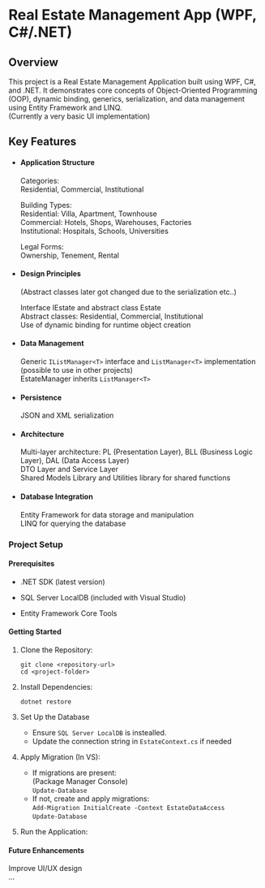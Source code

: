 # Real Estate Management App (WPF, C#/.NET)

## Overview

This project is a Real Estate Management Application built using WPF, C#, and .NET. It demonstrates core concepts of Object-Oriented Programming (OOP), dynamic binding, generics, serialization, and data management using Entity Framework and LINQ.<br>
(Currently a very basic UI implementation) <br>

## Key Features

- #### Application Structure

  Categories:<br>
  Residential, Commercial, Institutional

  Building Types:<br>
  Residential: Villa, Apartment, Townhouse<br>
  Commercial: Hotels, Shops, Warehouses, Factories<br>
  Institutional: Hospitals, Schools, Universities<br>

  Legal Forms:<br>
  Ownership, Tenement, Rental 

- #### Design Principles

  (Abstract classes later got changed due to the serialization etc..)

  Interface IEstate and abstract class Estate<br>
  Abstract classes: Residential, Commercial, Institutional<br>
  Use of dynamic binding for runtime object creation

- #### Data Management

  Generic `IListManager<T>` interface and `ListManager<T>` implementation (possible to use in other projects)<br>
  EstateManager inherits `ListManager<T>` 

- #### Persistence

  JSON and XML serialization

- #### Architecture

  Multi-layer architecture: PL (Presentation Layer), BLL (Business Logic Layer), DAL (Data Access Layer)<br>
  DTO Layer and Service Layer<br>
  Shared Models Library and Utilities library for shared functions<br>

- #### Database Integration

  Entity Framework for data storage and manipulation<br>
  LINQ for querying the database
  <br>

### Project Setup
#### Prerequisites

- .NET SDK (latest version)

- SQL Server LocalDB (included with Visual Studio)

- Entity Framework Core Tools


#### Getting Started

1. Clone the Repository:

    `git clone <repository-url>`<br>
    `cd <project-folder>`

2. Install Dependencies:

    `dotnet restore`

3. Set Up the Database
    - Ensure `SQL Server LocalDB` is instealled.
    - Update the connection string in `EstateContext.cs` if needed

4. Apply Migration (In VS): 
    - If migrations are present:
      <br>(Package Manager Console)<br>
      `Update-Database`<br>
    - If not, create and apply migrations:<br>
      `Add-Migration InitialCreate -Context EstateDataAccess`<br>
      `Update-Database`<br>

5. Run the Application:


#### Future Enhancements

Improve UI/UX design<br>
...